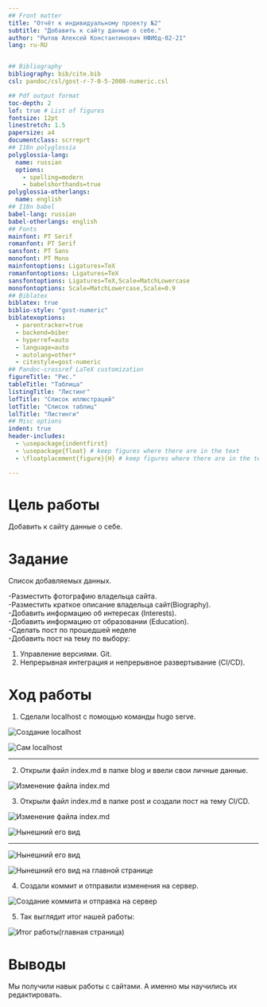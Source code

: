 ```yaml
---
## Front matter
title: "Отчёт к индивидуальному проекту №2"
subtitle: "Добавить к сайту данные о себе."
author: "Рытов Алексей Константинович НФИбд-02-21"
lang: ru-RU


## Bibliography
bibliography: bib/cite.bib
csl: pandoc/csl/gost-r-7-0-5-2008-numeric.csl

## Pdf output format
toc-depth: 2
lof: true # List of figures
fontsize: 12pt
linestretch: 1.5
papersize: a4
documentclass: scrreprt
## I18n polyglossia
polyglossia-lang:
  name: russian
  options:
	- spelling=modern
	- babelshorthands=true
polyglossia-otherlangs:
  name: english
## I18n babel
babel-lang: russian
babel-otherlangs: english
## Fonts
mainfont: PT Serif
romanfont: PT Serif
sansfont: PT Sans
monofont: PT Mono
mainfontoptions: Ligatures=TeX
romanfontoptions: Ligatures=TeX
sansfontoptions: Ligatures=TeX,Scale=MatchLowercase
monofontoptions: Scale=MatchLowercase,Scale=0.9
## Biblatex
biblatex: true
biblio-style: "gost-numeric"
biblatexoptions:
  - parentracker=true
  - backend=biber
  - hyperref=auto
  - language=auto
  - autolang=other*
  - citestyle=gost-numeric
## Pandoc-crossref LaTeX customization
figureTitle: "Рис."
tableTitle: "Таблица"
listingTitle: "Листинг"
lofTitle: "Список иллюстраций"
lotTitle: "Список таблиц"
lolTitle: "Листинги"
## Misc options
indent: true
header-includes:
  - \usepackage{indentfirst}
  - \usepackage{float} # keep figures where there are in the text
  - \floatplacement{figure}{H} # keep figures where there are in the text

---
```


# Цель работы

Добавить к сайту данные о себе.

# Задание

Список добавляемых данных.

-Разместить фотографию владельца сайта.</br>
-Разместить краткое описание владельца сайт(Biography).</br>
-Добавить информацию об интересах (Interests).</br>
-Добавить информацию от образовании (Education).</br>
-Сделать пост по прошедшей неделе </br>
-Добавить пост на тему по выбору:
 1) Управление версиями. Git.
 2) Непрерывная интеграция и непрерывное развертывание (CI/CD).

# Ход работы

1.  Сделали localhost с помощью команды hugo serve.

![Создание localhost](image/1.png)

![Сам localhost](image/2.png)

---

2. Открыли файл index.md в папке blog и ввели свои личные данные.

![Изменение файла index.md](image/3.png)

3. Открыли файл index.md в папке post и создали пост на тему CI/CD.

![Изменение файла index.md](image/4.png)

![Нынешний его вид](image/5.png)

---

![Нынешний его вид](image/6.png)

![Нынешний его вид на главной странице](image/7.png)

4. Создали коммит и отправили изменения на сервер.

![Создание коммита и отправка на сервер](image/8.png)

5. Так выглядит итог нашей работы:

![Итог работы(главная страница)](image/9.png)

# Выводы

Мы получили навык работы с сайтами. А именно мы научились их редактировать.